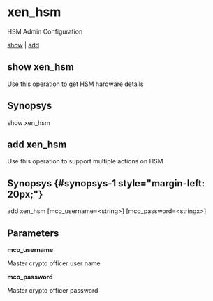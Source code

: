 # xen\_hsm

HSM Admin Configuration

[show](#show%20xen_hsm) | [add](#add%20xen_hsm)

## show xen\_hsm

Use this operation to get HSM hardware details

## Synopsys 

show xen\_hsm

## add xen\_hsm

Use this operation to support multiple actions on HSM

## Synopsys {#synopsys-1 style="margin-left: 20px;"}

add xen\_hsm \[mco\_username=&lt;string&gt;\] \[mco\_password=&lt;stringx&gt;\]

## Parameters 

**mco\_username**

Master crypto officer user name

**mco\_password**

Master crypto officer password

